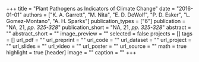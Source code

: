 +++
title = "Plant Pathogens as Indicators of Climate Change"
date = "2016-01-01"
authors = ["K. A. Garrett", "M. Nita", "E. D. DeWolf", "P. D. Esker", "L. Gomez-Montano", "A. H. Sparks"]
publication_types = ["6"]
publication = "NA, 21, _pp. 325-328_"
publication_short = "NA, 21, _pp. 325-328_"
abstract = ""
abstract_short = ""
image_preview = ""
selected = false
projects = []
tags = []
url_pdf = ""
url_preprint = ""
url_code = ""
url_dataset = ""
url_project = ""
url_slides = ""
url_video = ""
url_poster = ""
url_source = ""
math = true
highlight = true
[header]
image = ""
caption = ""
+++
